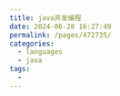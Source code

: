 ```yaml
---
title: java并发编程
date: 2024-06-28 16:27:49
permalink: /pages/472735/
categories:
  - languages
  - java
tags:
  - 
---
```



## 